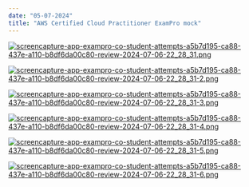 ```yaml
---
date: "05-07-2024"
title: "AWS Certified Cloud Practitioner ExamPro mock"
---
```

<a href="/images/screencapture-app-exampro-co-student-attempts-a5b7d195-ca88-437e-a110-b8df6da00c80-review-2024-07-06-22_28_31.png" target="_blank"><img src="/images/screencapture-app-exampro-co-student-attempts-a5b7d195-ca88-437e-a110-b8df6da00c80-review-2024-07-06-22_28_31.png" alt="screencapture-app-exampro-co-student-attempts-a5b7d195-ca88-437e-a110-b8df6da00c80-review-2024-07-06-22_28_31.png" /></a>

<a href="/images/screencapture-app-exampro-co-student-attempts-a5b7d195-ca88-437e-a110-b8df6da00c80-review-2024-07-06-22_28_31-2.png" target="_blank"><img src="/images/screencapture-app-exampro-co-student-attempts-a5b7d195-ca88-437e-a110-b8df6da00c80-review-2024-07-06-22_28_31-2.png" alt="screencapture-app-exampro-co-student-attempts-a5b7d195-ca88-437e-a110-b8df6da00c80-review-2024-07-06-22_28_31-2.png" /></a>

<a href="/images/screencapture-app-exampro-co-student-attempts-a5b7d195-ca88-437e-a110-b8df6da00c80-review-2024-07-06-22_28_31-3.png" target="_blank"><img src="/images/screencapture-app-exampro-co-student-attempts-a5b7d195-ca88-437e-a110-b8df6da00c80-review-2024-07-06-22_28_31-3.png" alt="screencapture-app-exampro-co-student-attempts-a5b7d195-ca88-437e-a110-b8df6da00c80-review-2024-07-06-22_28_31-3.png" /></a>

<a href="/images/screencapture-app-exampro-co-student-attempts-a5b7d195-ca88-437e-a110-b8df6da00c80-review-2024-07-06-22_28_31-4.png" target="_blank"><img src="/images/screencapture-app-exampro-co-student-attempts-a5b7d195-ca88-437e-a110-b8df6da00c80-review-2024-07-06-22_28_31-4.png" alt="screencapture-app-exampro-co-student-attempts-a5b7d195-ca88-437e-a110-b8df6da00c80-review-2024-07-06-22_28_31-4.png" /></a>

<a href="/images/screencapture-app-exampro-co-student-attempts-a5b7d195-ca88-437e-a110-b8df6da00c80-review-2024-07-06-22_28_31-5.png" target="_blank"><img src="/images/screencapture-app-exampro-co-student-attempts-a5b7d195-ca88-437e-a110-b8df6da00c80-review-2024-07-06-22_28_31-5.png" alt="screencapture-app-exampro-co-student-attempts-a5b7d195-ca88-437e-a110-b8df6da00c80-review-2024-07-06-22_28_31-5.png" /></a>

<a href="/images/screencapture-app-exampro-co-student-attempts-a5b7d195-ca88-437e-a110-b8df6da00c80-review-2024-07-06-22_28_31-6.png" target="_blank"><img src="/images/screencapture-app-exampro-co-student-attempts-a5b7d195-ca88-437e-a110-b8df6da00c80-review-2024-07-06-22_28_31-6.png" alt="screencapture-app-exampro-co-student-attempts-a5b7d195-ca88-437e-a110-b8df6da00c80-review-2024-07-06-22_28_31-6.png" /></a>